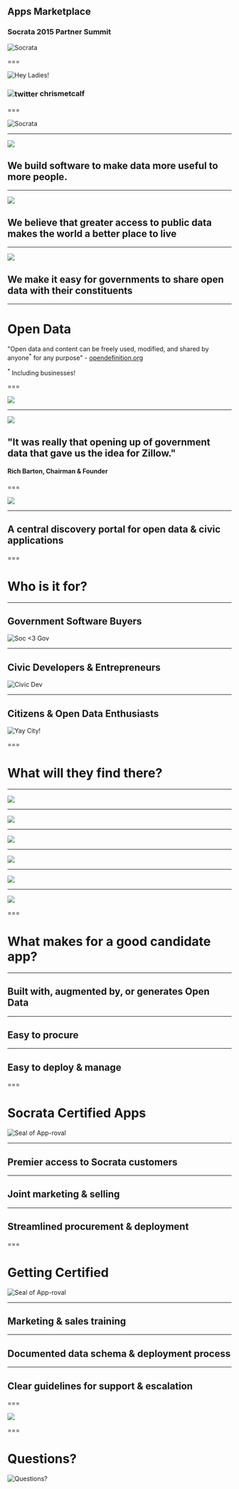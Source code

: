 
## Apps Marketplace
### Socrata 2015 Partner Summit

![Socrata](/presentations/img/hello_world.png)


===

![Hey Ladies!](/presentations/img/metcalf.jpg)

<h3><img src="/presentations/img/twitter.png" alt="twitter" style="vertical-align: middle" /> chrismetcalf</h3>

===

![Socrata](/presentations/img/socrata-white-target-watermark.png)

---

<img class="fullscreen-img" src="/presentations/img/at_table.jpg" />

<h2>We build <span class="toy-store-blue">software</span> to make data <span class="blushing-salmon">more useful</span> to <span class="golden">more people</span>.</h2>

<!-- https://www.flickr.com/photos/hyku/2497370097 -->

--- 

<img class="fullscreen-img" src="/presentations/img/city.jpg" />

<h2>We believe that <span class="toy-store-blue">greater access</span> to <span class="blushing-salmon">public data</span> makes the world <span class="golden">a better place to live</span></h2>

---

<img class="fullscreen-img" src="/presentations/img/city_hall.jpg" />

<h2>We make it <span class="toy-store-blue">easy</span> for <span class="blushing-salmon">governments</span> to share open data with <span class="golden">their constituents</span></h2>

---

# Open Data

<p class="fragment">"Open data and content can be freely used, modified, and shared by anyone<sup>&#42;</sup> for any purpose" - <a href="http://opendefinition.org/">opendefinition.org</a></p>

<p class="fragment"><sup>&#42;</sup> Including businesses!</p>

===

<img class="fullscreen-img" src="/presentations/img/zillow-screenshot.png"/>

---

<img class="fullscreen-img tint-50" src="/presentations/img/zillow-speech.jpg"/>

## "It was really that opening up of government data that gave us the idea for Zillow." 
#### Rich Barton, Chairman & Founder

===

<img class="fullscreen-img" src="/presentations/img/marketplace.png"/>

---

## A central discovery portal for open data & civic applications

===

# Who is it for?

---

## Government Software Buyers

![Soc <3 Gov](/presentations/img/gov_thumb.png)

---

## Civic Developers & Entrepreneurs

![Civic Dev](/presentations/img/geek_thumb.png)

---

## Citizens & Open Data Enthusiasts

![Yay City!](/presentations/img/luvguv_thumb.png)

===

# What will they find there?

--- 

<img class="fullscreen-img" src="/presentations/img/seeclickfix.png"/>

---

<img class="fullscreen-img" src="/presentations/img/recollect.png"/>

---

<img class="fullscreen-img" src="/presentations/img/buildingeye.png"/>

---

<img class="fullscreen-img" src="/presentations/img/sitecompli.png"/>

---

<img class="fullscreen-img" src="/presentations/img/payroll.png"/>

---

<img class="fullscreen-img" src="/presentations/img/connectors.png"/>

===

# What makes for a good candidate app?

---

## Built with, augmented by, or generates Open Data

---

## Easy to procure

---

## Easy to deploy & manage

===

# Socrata Certified Apps

![Seal of App-roval](/presentations/img/Seal_yellow.tif.png)

---

## Premier access to Socrata customers

--- 

## Joint marketing &amp; selling

---

## Streamlined procurement &amp; deployment

===

# Getting Certified

![Seal of App-roval](/presentations/img/Seal_yellow.tif.png)

---

## Marketing &amp; sales training

---

## Documented data schema &amp; deployment process

---

## Clear guidelines for support &amp; escalation

===

<img class="fullscreen-img" src="/presentations/img/opendatanetwork.png"/>

===

# Questions?

![Questions?](/presentations/img/question.png)
